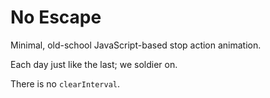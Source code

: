 # No Escape

Minimal, old-school JavaScript-based stop action animation.

Each day just like the last; we soldier on.

There is no `clearInterval`.
